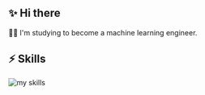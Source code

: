 <!-- プロフィールや連絡先を変更 -->
## ✨ Hi there

🧑‍💻 I'm studying to become a machine learning engineer.
<br>

## ⚡ Skills
<img alt="my skills" src="https://skillicons.dev/icons?theme=dark&perline=7&i=c,html,css,js,ts,react,next,figma,python,fastapi,docker,azure" />
<br>

<!--
This repository is a ✨ _special_ ✨ repository because its `README.md` (this file) appears on your GitHub profile.

Here are some ideas to get you started:

- 🔭 I’m currently working on ...
- 🌱 I’m currently learning ...
- 👯 I’m looking to collaborate on ...
- 🤔 I’m looking for help with ...
- 💬 Ask me about ...
- 📫 How to reach me: ...
- 😄 Pronouns: ...
- ⚡ Fun fact: ...
-->

